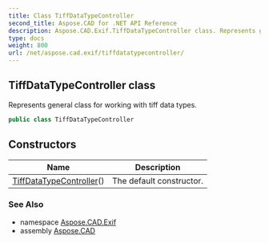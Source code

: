 ```yaml
---
title: Class TiffDataTypeController
second_title: Aspose.CAD for .NET API Reference
description: Aspose.CAD.Exif.TiffDataTypeController class. Represents general class for working with tiff data types
type: docs
weight: 800
url: /net/aspose.cad.exif/tiffdatatypecontroller/
---
```

## TiffDataTypeController class

Represents general class for working with tiff data types.

```csharp
public class TiffDataTypeController
```

## Constructors

| Name | Description |
| --- | --- |
| [TiffDataTypeController](tiffdatatypecontroller/)() | The default constructor. |

### See Also

* namespace [Aspose.CAD.Exif](../../aspose.cad.exif/)
* assembly [Aspose.CAD](../../)


